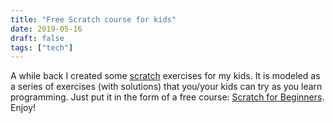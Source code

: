 ```yaml
---
title: "Free Scratch course for kids"
date: 2019-05-16
draft: false
tags: ["tech"]
---
```

A while back I created some [scratch](https://scratch.mit.edu/) exercises for my kids. It is modeled as a series of exercises (with solutions) that you/your kids can try as you learn programming. Just put it in the form of a free course: [Scratch for Beginners](https://codervalleyhq.teachable.com/p/scratch-for-beginners). Enjoy!
